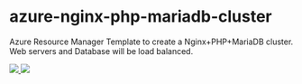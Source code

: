 # azure-nginx-php-mariadb-cluster
Azure Resource Manager Template to create a Nginx+PHP+MariaDB cluster. Web servers and Database will be load balanced.

<a href="https://portal.azure.com/#create/Microsoft.Template/uri/https%3A%2F%2Fraw.githubusercontent.com%2Fjuliosene%2Fazure-nginx-php-mariadb-cluster%2Fmaster%2Fnginx-php-mariadb.json" target="_blank">
    <img src="http://azuredeploy.net/deploybutton.png"/>
</a>
<a href="http://armviz.io/#/?load=https%3A%2F%2Fraw.githubusercontent.com%2Fjuliosene%2Fazure-nginx-php-mariadb-cluster%2Fmaster%2Fnginx-php-mariadb.json" target="_blank">
    <img src="http://armviz.io/visualizebutton.png"/>
</a>
